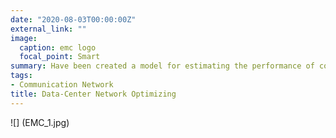 ```yaml
---
date: "2020-08-03T00:00:00Z"
external_link: ""
image:
  caption: emc logo
  focal_point: Smart
summary: Have been created a model for estimating the performance of communication protocols for channels with noises and simulated on Matlab Communication Toolbox. The results of simulations and implement models on the EMC 2 data-center are compared. It is shown that their deviation does not exceed the boundaries of 11%, which confirms the consistency of the research.
tags:
- Communication Network
title: Data-Center Network Optimizing
---
```


![] (EMC_1.jpg)
